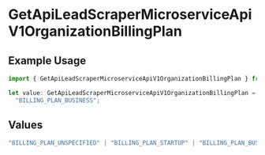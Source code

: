 # GetApiLeadScraperMicroserviceApiV1OrganizationBillingPlan

## Example Usage

```typescript
import { GetApiLeadScraperMicroserviceApiV1OrganizationBillingPlan } from "oppulence-backend-sdk/models/operations";

let value: GetApiLeadScraperMicroserviceApiV1OrganizationBillingPlan =
  "BILLING_PLAN_BUSINESS";
```

## Values

```typescript
"BILLING_PLAN_UNSPECIFIED" | "BILLING_PLAN_STARTUP" | "BILLING_PLAN_BUSINESS" | "BILLING_PLAN_ENTERPRISE"
```